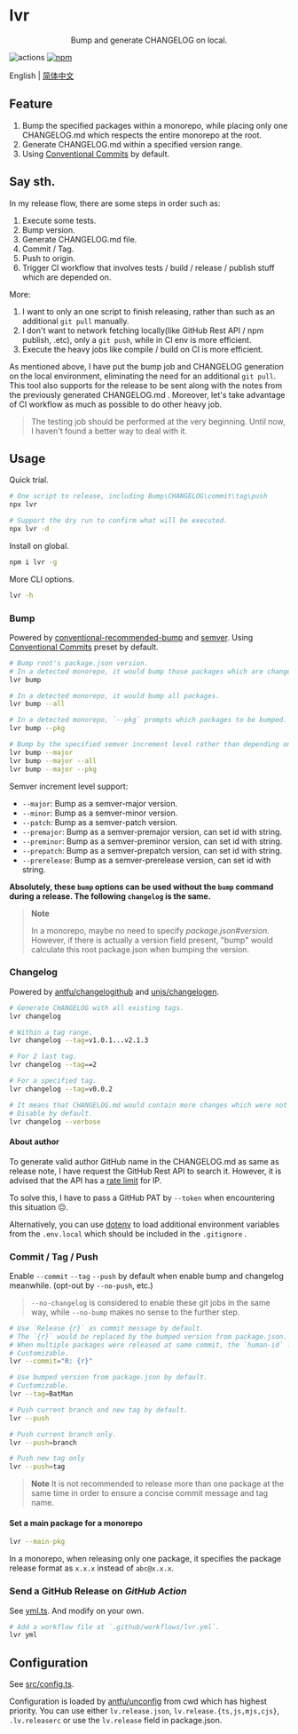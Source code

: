 # lvr

<p align=center>Bump and generate CHANGELOG on local.</p>

![actions](https://github.com/lvjiaxuan/release/actions/workflows/ci.yml/badge.svg)
[![npm](https://img.shields.io/npm/v/lvr)](https://www.npmjs.com/package/lvr)

English | [简体中文](./README.zh_CN.md)

## Feature

1. Bump the specified packages within a monorepo, while placing only one CHANGELOG.md which respects the entire monorepo at the root.
2. Generate CHANGELOG.md within a specified version range.
3. Using [Conventional Commits](https://www.conventionalcommits.org/en/v1.0.0/) by default.

## Say sth.

In my release flow, there are some steps in order such as:
1. Execute some tests.
2. Bump version.
3. Generate CHANGELOG.md file.
4. Commit / Tag.
5. Push to origin.
6. Trigger CI workflow that involves tests / build / release / publish stuff which are depended on.

More:
1. I want to only an one script to finish releasing, rather than such as an additional `git pull` manually.
2. I don't want to network fetching locally(like GitHub Rest API / npm publish, .etc), only a `git push`, while in CI env is more efficient.
3. Execute the heavy jobs like compile / build on CI is more efficient.

As mentioned above, I have put the bump job and CHANGELOG generation on the local environment, eliminating the need for an additional `git pull`. This tool also supports for the release to be sent along with the notes from the previously generated CHANGELOG.md . Moreover, let's take advantage of CI workflow as much as possible to do other heavy job.

> The testing job should be performed at the very beginning. Until now, I haven't found a better way to deal with it.

## Usage

Quick trial.
```sh
# One script to release, including Bump\CHANGELOG\commit\tag\push
npx lvr

# Support the dry run to confirm what will be executed.
npx lvr -d
```

Install on global.
```sh
npm i lvr -g
```

More CLI options.
```sh
lvr -h
```

### Bump

Powered by [conventional-recommended-bump](https://github.com/conventional-changelog/conventional-changelog/tree/master/packages/conventional-recommended-bump) and [semver](https://github.com/npm/node-semver). Using [Conventional Commits](https://www.conventionalcommits.org/en/v1.0.0/) preset by default.


```sh
# Bump root's package.json version.
# In a detected monorepo, it would bump those packages which are changed.
lvr bump

# In a detected monorepo, it would bump all packages.
lvr bump --all

# In a detected monorepo, `--pkg` prompts which packages to be bumped.
lvr bump --pkg

# Bump by the specified semver increment level rather than depending on conventional-recommended-bump.
lvr bump --major
lvr bump --major --all
lvr bump --major --pkg
```
Semver increment level support:
- `--major`: Bump as a semver-major version.
- `--minor`: Bump as a semver-minor version.
- `--patch`: Bump as a semver-patch version.
- `--premajor`: Bump as a semver-premajor version, can set id with string.
- `--preminor`: Bump as a semver-preminor version, can set id with string.
- `--prepatch`: Bump as a semver-prepatch version, can set id with string.
- `--prerelease`: Bump as a semver-prerelease version, can set id with string.

**Absolutely, these `bump` options can be used without the `bump` command during a release. The following `changelog` is the same.**

> **Note**
>
> In a monorepo, maybe no need to specify *package.json#version*. However, if there is actually a version field present, "bump" would calculate this root package.json when bumping the version.

### Changelog

Powered by [antfu/changelogithub](https://github.com/antfu/changelogithub) and [unjs/changelogen](https://github.com/unjs/changelogen).

```sh
# Generate CHANGELOG with all existing tags.
lvr changelog

# Within a tag range.
lvr changelog --tag=v1.0.1...v2.1.3

# For 2 last tag.
lvr changelog --tag==2

# For a specified tag.
lvr changelog --tag=v0.0.2

# It means that CHANGELOG.md would contain more changes which were not be parsed by conventional commits.
# Disable by default.
lvr changelog --verbose
```

#### About author

To generate valid author GitHub name in the CHANGELOG.md as same as release note, I have request the GitHub Rest API to search it. However, it is advised that the API has a [rate limit](https://docs.github.com/rest/overview/resources-in-the-rest-api#rate-limiting) for IP.

To solve this, I have to pass a GitHub PAT by `--token` when encountering this situation 😔.

Alternatively, you can use [dotenv](https://github.com/motdotla/dotenv) to load additional environment variables from the `.env.local` which should be included in the `.gitignore` .

### Commit / Tag / Push

Enable `--commit` `--tag` `--push` by default when enable bump and changelog meanwhile. (opt-out by `--no-push`, etc.)

> `--no-changelog` is considered to enable these git jobs in the same way, while `--no-bump` makes no sense to the further step.

```sh
# Use `Release {r}` as commit message by default.
# The `{r}` would be replaced by the bumped version from package.json.
# When multiple packages were released at same commit, the `human-id` library is used to generate words that serve as commit message and tag name.
# Customizable.
lvr --commit="R: {r}"

# Use bumped version from package.json by default.
# Customizable.
lvr --tag=BatMan

# Push current branch and new tag by default.
lvr --push

# Push current branch only.
lvr --push=branch

# Push new tag only
lvr --push=tag
```

> **Note**
> It is not recommended to release more than one package at the same time in order to ensure a concise commit message and tag name.

#### Set a main package for a monorepo

```sh
lvr --main-pkg
```

In a monorepo, when releasing only one package, it specifies the package release format as `x.x.x` instead of `abc@x.x.x`.

### Send a GitHub Release on *GitHub Action*

See [yml.ts](./src/command/yml.ts). And modify on your own.

```sh
# Add a workflow file at `.github/workflows/lvr.yml`.
lvr yml
```

## Configuration

See [src/config.ts](./src/config.ts).

Configuration is loaded by [antfu/unconfig](https://github.com/antfu/unconfig) from cwd which has highest priority. You can use either `lv.release.json`, `lv.release.{ts,js,mjs,cjs}`, `.lv.releaserc` or use the `lv.release` field in package.json.
